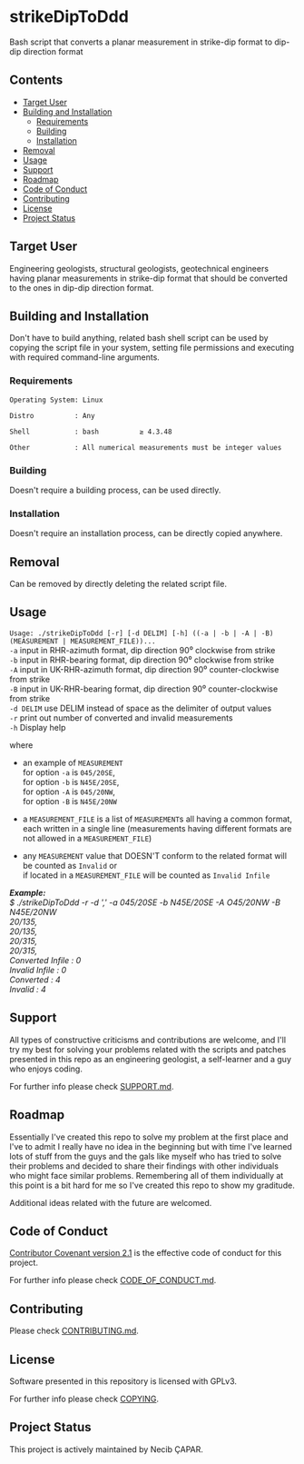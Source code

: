 # strikeDipToDdd

Bash script that converts a planar measurement in strike-dip format to dip-dip direction
format

## Contents

* [Target User](#target-user)
* [Building and Installation](#building-and-installation)
  - [Requirements](#requirements)
  - [Building](#building)
  - [Installation](#installation)
* [Removal](#removal)
* [Usage](#usage)
* [Support](#support)
* [Roadmap](#roadmap)
* [Code of Conduct](#code-of-conduct)
* [Contributing](#contributing)
* [License](#license)
* [Project Status](#project-status)

## Target User

Engineering geologists, structural geologists, geotechnical engineers having 
planar measurements in strike-dip format that should be converted to the ones
in dip-dip direction format.

## Building and Installation

Don't have to build anything, related bash shell script can be used by copying
the script file in your system, setting file permissions and executing with
required command-line arguments.

### Requirements

    Operating System: Linux

    Distro          : Any

    Shell           : bash          ≥ 4.3.48

    Other           : All numerical measurements must be integer values
    
### Building

Doesn't require a building process, can be used directly.

### Installation

Doesn't require an installation process, can be directly copied anywhere.

## Removal

Can be removed by directly deleting the related script file.

## Usage

`Usage: ./strikeDipToDdd [-r] [-d DELIM] [-h] ((-a | -b | -A | -B)  (MEASUREMENT | MEASUREMENT_FILE))...`  
`-a`    input in    RHR-azimuth format,  dip direction 90⁰ clockwise from strike  
`-b`    input in    RHR-bearing format,  dip direction 90⁰ clockwise from strike  
`-A`    input in UK-RHR-azimuth format,  dip direction 90⁰ counter-clockwise from strike  
`-B`    input in UK-RHR-bearing format,  dip direction 90⁰ counter-clockwise from strike  
`-d DELIM`   use DELIM instead of space as the delimiter of output values  
`-r`    print out number of converted and invalid measurements  
`-h`    Display help

where 

- an example of `MEASUREMENT`  
for option `-a` is `045/20SE`,  
for option `-b` is `N45E/20SE`,  
for option `-A` is `045/20NW`,  
for option `-B` is `N45E/20NW` 
    
- a `MEASUREMENT_FILE` is a list of `MEASUREMENT`s all having a common format, each written in a single line
(measurements having different formats are not allowed in a `MEASUREMENT_FILE`)
	   
- any `MEASUREMENT` value that DOESN'T conform to the related format will be counted as `Invalid` or  
   if located in a `MEASUREMENT_FILE` will be counted as `Invalid Infile`
 
***Example:***  
*$ ./strikeDipToDdd -r -d ',' -a 045/20SE -b N45E/20SE -A O45/20NW -B N45E/20NW  
20/135,  
20/135,  
20/315,  
20/315,  
Converted Infile : 0  
Invalid   Infile : 0  
Converted        : 4  
Invalid          : 4*
 
## Support

All types of constructive criticisms and contributions are welcome, and I'll
try my best for solving your problems related with the scripts and patches
presented in this repo as an engineering geologist, a self-learner and a guy
who enjoys coding.

For further info please check [SUPPORT.md](./SUPPORT.md).

## Roadmap

Essentially I've created this repo to solve my problem at the first place and
I've to admit I really have no idea in the beginning but with time I've learned
lots of stuff from the guys and the gals like myself who has tried to solve their
problems and decided to share their findings with other individuals who might
face similar problems. Remembering all of them individually at this point is
a bit hard for me so I've created this repo to show my graditude.

Additional ideas related with the future are welcomed.

## Code of Conduct

[Contributor Covenant version 2.1][CoC] is the effective code of conduct for this
project.

For further info please check [CODE_OF_CONDUCT.md](./CODE_OF_CONDUCT.md).

## Contributing

Please check [CONTRIBUTING.md](./CONTRIBUTING.md).

## License

Software presented in this repository is licensed with GPLv3.

For further info please check [COPYING](./COPYING).

## Project Status

This project is actively maintained by Necib ÇAPAR.

[CoC]: https://www.contributor-covenant.org/version/2/1/code_of_conduct.html
